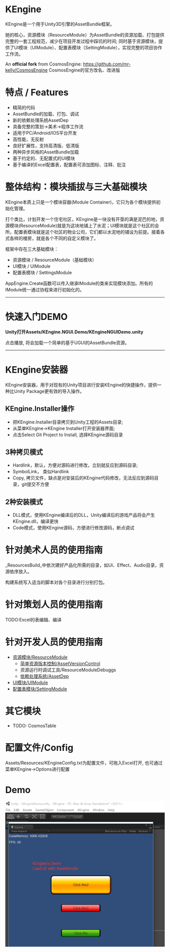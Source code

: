 # KEngine

KEngine是一个用于Unity3D引擎的AssetBundle框架。

她的核心，资源模块（ResourceModule）为AssetBundle的资源加载、打包提供完整的一套工程规范，减少在项目开发过程中踩坑的时间;
同时基于资源模块，提供了UI模块（UIModule）、配置表模块（SettingModule），实现完整的项目协作工作流。


An **official fork** from CosmosEngine: https://github.com/mr-kelly/CosmosEngine
CosmosEngine的官方改名、改进版

# 特点 / Features

* 精简的代码
* AssetBundle的加载、打包、调试
* 新的依赖处理系统AssetDep
* 具备完整的策划->美术->程序工作流
* 适用于PC/Android/IOS平台开发
* 高性能，无反射
* 良好扩展性，支持高清版、低清版
* 两种异步风格的AssetBundle加载
* 基于约定的、无配置式的UI模块
* 基于编译的Excel配置表，配置表可添加图标、注释、批注


# 整体结构：模块插拔与三大基础模块

KEngine本质上只是一个模块容器(Module Container)，它只为各个模块提供初始化管理。

打个类比，计划开发一个住宅社区，KEngine是一块没有开垦的满是泥巴的地，资源模块(ResourceModule)就是为这块地铺上了水泥；UI模块就是这个社区的会所，配置表模块就是这个社区的物业公司，它们都以水泥地的铺设为前提。接着各式各样的楼房，就是各个不同的自定义模块了。

框架中存在三大基础模块：

* 资源模块 / ResourceModule（基础模块）
* UI模块 / UIModule
* 配置表模块 / SettingsModule

AppEngine.Create函数可以传入继承IModule的类来实现模块添加。所有的IModule统一通过协程来进行初始化的。

-----------------------

# 快速入门DEMO

**Unity打开Assets/KEngine.NGUI.Demo/KEngineNGUIDemo.unity**

点击播放, 将会加载一个简单的基于UGUI的AssetBundle资源。


------------

# KEngine安装器

KEngine安装器，用于对现有的Unity项目进行安装KEngine的快捷操作，提供一种比Unity Package更有效的导入操作。

## KEngine.Installer操作

* 把KEngine.Installer目录拷贝到Unity工程的Assets目录;
* 从菜单KEngine->KEngine Installer打开安装器界面;
* 点击Select Git Project to Install, 选择KEngine源码目录

## 3种拷贝模式
* Hardlink，默认，方便对源码进行修改，立刻就反应到源码目录;
* SymbolLink， 类似Hardlink
* Copy, 拷贝文件，缺点是对安装后的KEngine代码修改，无法反应到源码目录，git提交不方便

## 2种安装模式

* DLL模式，使用KEngine编译后的DLL，Unity编译后的游戏产品将会产生KEngine.dll，编译更快
* Code模式，使用KEngine源码，方便进行修改源码，断点调试


# 针对美术人员的使用指南

_ResourcesBuild_中依次建好产品化所需的目录，如UI、Effect、Audio目录，资源依序放入。

构建系统写入适当的脚本对各个目录进行分别打包。

# 针对策划人员的使用指南

TODO:Excel的表编辑、编译

# 针对开发人员的使用指南

* [资源模块/ResourceModule](Docs/Doc_ResourceModule.md)
	* [简单资源版本控制/AssetVersionControl](Docs/Doc_AssetVersionControl.md)
	* 资源运行时调试工具/ResourceModuleDebuggs
	* [依赖处理系统/AssetDep](Docs/Doc_AssetDep.md)
* [UI模块/UIModule](Docs/Doc_UIModule.md)
* [配置表模块/SettingModule](Docs/Doc_SettingModule.md)

# 其它模块

* TODO: CosmosTable


# 配置文件/Config

Assets/Resources/KEngineConfig.txt为配置文件，可拖入Excel打开, 也可通过菜单KEngine->Options进行配置

# Demo

![KEngineDemo](Docs/KEngineDemo.png)
